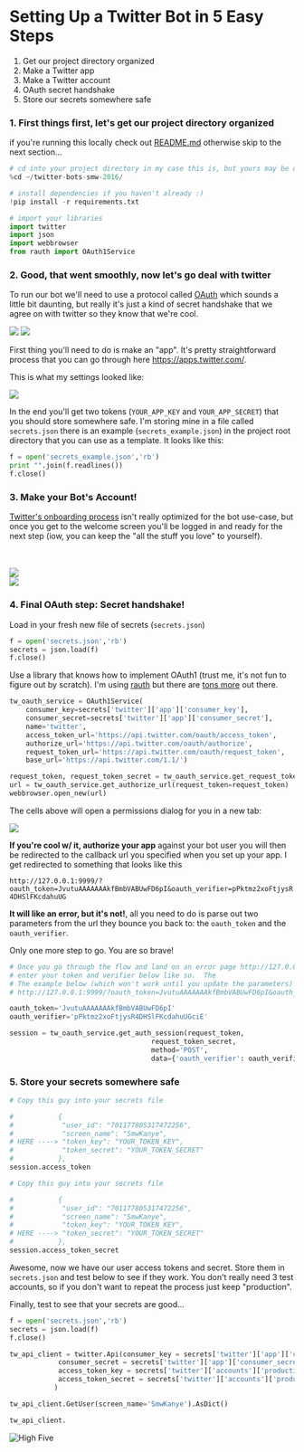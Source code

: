 
Setting Up a Twitter Bot in 5 Easy Steps
====

1. Get our project directory organized
2. Make a Twitter app
3. Make a Twitter account
4. OAuth secret handshake
5. Store our secrets somewhere safe

### 1. First things first, let's get our project directory organized

if you're running this locally check out [README.md](https://github.com/nmacri/twitter-bots-smw-2016/blob/master/README.md) otherwise skip to the next section...


```python
# cd into your project directory in my case this is, but yours may be different
%cd ~/twitter-bots-smw-2016/
```


```python
# install dependencies if you haven't already :)
!pip install -r requirements.txt
```


```python
# import your libraries 
import twitter
import json
import webbrowser
from rauth import OAuth1Service
```

### 2. Good, that went smoothly, now let's go deal with twitter


To run our bot we'll need to use a protocol called [OAuth](https://www.wikiwand.com/en/OAuth) which sounds a little bit daunting, but really it's just a kind of secret handshake that we agree on with twitter so they know that we're cool.

![](https://upload.wikimedia.org/wikipedia/commons/thumb/d/d2/Oauth_logo.svg/239px-Oauth_logo.svg.png) ![](https://49.media.tumblr.com/tumblr_mbbl0uMR8t1ri61zco1_500.gif)

First thing you'll need to do is make an "app".  It's pretty straightforward process that you can go through here https://apps.twitter.com/.  

This is what my settings looked like:

![](http://cl.ly/2o3J0R103s2N/Image%202016-02-20%20at%208.35.10%20PM.png)

In the end you'll get two tokens (`YOUR_APP_KEY` and `YOUR_APP_SECRET`) that you should store somewhere safe.  I'm storing mine in a file called `secrets.json` there is an example (`secrets_example.json`) in the project root directory that you can use as a template.  It looks like this:


```python
f = open('secrets_example.json','rb')
print "".join(f.readlines())
f.close()
```

### 3. Make your Bot's Account!

[Twitter's onboarding process](https://twitter.com/signup) isn't really optimized for the bot use-case, but once you get to the welcome screen you'll be logged in and ready for the next step (iow, you can keep the "all the stuff you love" to yourself).

<br>
<br>
<div class="container" style="width: 80%;">
 <div class="theme-table-image col-sm-5">
   <img src="http://cl.ly/2l2t380q393G/Image%202016-02-20%20at%209.06.21%20PM.png">
 </div>
 <div class="col-sm-2">
 </div>
 <div class="theme-table-image col-sm-5">
   <img src="http://cl.ly/050O2M362Q1B/Image%202016-02-20%20at%209.07.35%20PM.png">
 </div>
</div>




### 4. Final OAuth step: Secret handshake!

Load in your fresh new file of secrets (`secrets.json`)


```python
f = open('secrets.json','rb')
secrets = json.load(f)
f.close()
```

Use a library that knows how to implement OAuth1 (trust me, it's not fun to figure out by scratch).  I'm using [rauth](https://rauth.readthedocs.org/en/latest/) but there are [tons more](https://dev.twitter.com/oauth/overview/single-user) out there.


```python
tw_oauth_service = OAuth1Service(
    consumer_key=secrets['twitter']['app']['consumer_key'],
    consumer_secret=secrets['twitter']['app']['consumer_secret'],
    name='twitter',
    access_token_url='https://api.twitter.com/oauth/access_token',
    authorize_url='https://api.twitter.com/oauth/authorize',
    request_token_url='https://api.twitter.com/oauth/request_token',
    base_url='https://api.twitter.com/1.1/')
```


```python
request_token, request_token_secret = tw_oauth_service.get_request_token()
url = tw_oauth_service.get_authorize_url(request_token=request_token)
webbrowser.open_new(url)
```

The cells above will open a permissions dialog for you in a new tab:

![](http://cl.ly/2I2L2m1L2e1K/Image%202016-02-20%20at%209.29.46%20PM.png)

**If you're cool w/ it, authorize your app** against your bot user you will then be redirected to the callback url you specified when you set up your app. I get redirected to something that looks like this

`http://127.0.0.1:9999/?oauth_token=JvutuAAAAAAAkfBmbVABUwFD6pI&oauth_verifier=pPktmz2xoFtjysR4DHSlFKcdahuUG`

**It will like an error, but it's not!**,  all you need to do is parse out two parameters from the url they bounce you back to: the `oauth_token` and the `oauth_verifier`.  

Only one more step to go. You are so brave! 


```python
# Once you go through the flow and land on an error page http://127.0.0.1:9999 something
# enter your token and verifier below like so.  The 
# The example below (which won't work until you update the parameters) is from the following url: 
# http://127.0.0.1:9999/?oauth_token=JvutuAAAAAAAkfBmbVABUwFD6pI&oauth_verifier=pPktmz2xoFtjysR4DHSlFKcdahuUGciE

oauth_token='JvutuAAAAAAAkfBmbVABUwFD6pI'
oauth_verifier='pPktmz2xoFtjysR4DHSlFKcdahuUGciE'

session = tw_oauth_service.get_auth_session(request_token,
                                   request_token_secret,
                                   method='POST',
                                   data={'oauth_verifier': oauth_verifier})
```

### 5. Store your secrets somewhere safe


```python
# Copy this guy into your secrets file 

#           {
#            "user_id": "701177805317472256",
#            "screen_name": "SmwKanye",
# HERE ----> "token_key": "YOUR_TOKEN_KEY",
#            "token_secret": "YOUR_TOKEN_SECRET"
#           },
session.access_token
```


```python
# Copy this guy into your secrets file 

#           {
#            "user_id": "701177805317472256",
#            "screen_name": "SmwKanye",
#            "token_key": "YOUR_TOKEN_KEY",
# HERE ----> "token_secret": "YOUR_TOKEN_SECRET"
#           },
session.access_token_secret
```

Awesome, now we have our user access tokens and secret.  Store them in `secrets.json` and test below to see if they work.  You don't really need 3 test accounts, so if you don't want to repeat the process just keep "production".

Finally, test to see that your secrets are good...


```python
f = open('secrets.json','rb')
secrets = json.load(f)
f.close()

tw_api_client = twitter.Api(consumer_key = secrets['twitter']['app']['consumer_key'],
            consumer_secret = secrets['twitter']['app']['consumer_secret'],
            access_token_key = secrets['twitter']['accounts']['production']['token_key'],
            access_token_secret = secrets['twitter']['accounts']['production']['token_secret'],
           )
```


```python
tw_api_client.GetUser(screen_name='SmwKanye').AsDict()
```


```python
tw_api_client.
```

![High Five](http://media3.giphy.com/media/IxJMT1ugyBMdy/giphy.gif)
